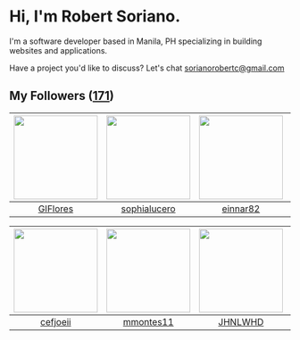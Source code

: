 # Hi, I'm Robert Soriano.
I'm a software developer based in Manila, PH specializing in building websites and applications.

Have a project you'd like to discuss?
Let's chat <a href="mailto:=sorianorobertc@gmail.com?Subject=Hello" target="_top">sorianorobertc@gmail.com</a>

## My Followers ([171](https://github.com/sorxrob?tab=followers))

| <img src="https://avatars1.githubusercontent.com/u/24959775?v=4" width="150" height="150" /> | <img src="https://avatars3.githubusercontent.com/u/3439620?v=4" width="150" height="150" /> | <img src="https://avatars0.githubusercontent.com/u/23412411?v=4" width="150" height="150" /> | <img src="https://avatars1.githubusercontent.com/u/15875086?v=4" width="150" height="150" /> |
| :------------------------------------------------------------------------------------------: | :-----------------------------------------------------------------------------------------: | :------------------------------------------------------------------------------------------: | :------------------------------------------------------------------------------------------: |
|                            [GIFlores](https://github.com/GIFlores)                           |                       [sophialucero](https://github.com/sophialucero)                       |                            [einnar82](https://github.com/einnar82)                           |                           [zander009](https://github.com/zander009)                          |

| <img src="https://avatars0.githubusercontent.com/u/14148226?v=4" width="150" height="150" /> | <img src="https://avatars2.githubusercontent.com/u/4168911?v=4" width="150" height="150" /> | <img src="https://avatars2.githubusercontent.com/u/15794235?v=4" width="150" height="150" /> | <img src="https://avatars2.githubusercontent.com/u/13586992?v=4" width="150" height="150" /> |
| :------------------------------------------------------------------------------------------: | :-----------------------------------------------------------------------------------------: | :------------------------------------------------------------------------------------------: | :------------------------------------------------------------------------------------------: |
|                            [cefjoeii](https://github.com/cefjoeii)                           |                          [mmontes11](https://github.com/mmontes11)                          |                             [JHNLWHD](https://github.com/JHNLWHD)                            |                           [asutosh97](https://github.com/asutosh97)                          |